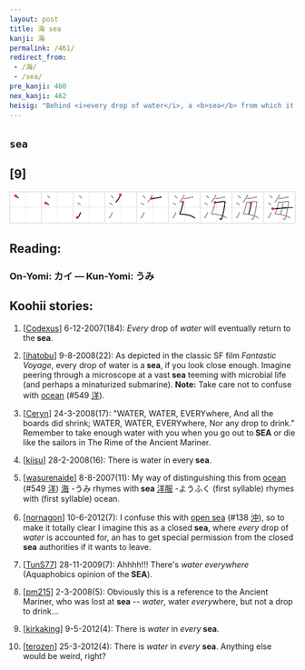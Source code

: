 ```yaml
---
layout: post
title: 海 sea
kanji: 海
permalink: /461/
redirect_from:
 - /海/
 - /sea/
pre_kanji: 460
nex_kanji: 462
heisig: "Behind <i>every drop of water</i>, a <b>sea</b> from which it originated."
---
```


## `sea`

## [9]

<div class="stroke"><img src="../images/E6B5B7.png" /></div>

## Reading:

### On-Yomi: カイ &mdash; Kun-Yomi: うみ

## Koohii stories:

1) [<a href="http://kanji.koohii.com/profile/Codexus">Codexus</a>] 6-12-2007(184): <em>Every</em> drop of <em>water</em> will eventually return to the<strong> sea</strong>. 

2) [<a href="http://kanji.koohii.com/profile/ihatobu">ihatobu</a>] 9-8-2008(22): As depicted in the classic SF film <em>Fantastic Voyage</em>, every drop of water is a<strong> sea</strong>, if you look close enough. Imagine peering through a microscope at a vast<strong> sea</strong> teeming with microbial life (and perhaps a minaturized submarine). <strong>Note:</strong> Take care not to confuse with <a href="../549">ocean</a> <span class="index">(#549 <a href="http://jisho.org/kanji/details/洋">洋</a>)</span>. 

3) [<a href="http://kanji.koohii.com/profile/Ceryn">Ceryn</a>] 24-3-2008(17): &quot;WATER, WATER, EVERYwhere, And all the boards did shrink; WATER, WATER, EVERYwhere, Nor any drop to drink.&quot; Remember to take enough water with you when you go out to<strong> SEA</strong> or die like the sailors in The Rime of the Ancient Mariner. 

4) [<a href="http://kanji.koohii.com/profile/kiisu">kiisu</a>] 28-2-2008(16): There is water in every<strong> sea</strong>. 

5) [<a href="http://kanji.koohii.com/profile/wasurenaide">wasurenaide</a>] 8-8-2007(11): My way of distinguishing this from <a href="../549">ocean</a> <span class="index">(#549 <a href="http://jisho.org/kanji/details/洋">洋</a>)</span>   <a href="http://jisho.org/kanji/details/海">海</a>  -うみ rhymes with<strong> sea</strong>   <a href="http://jisho.org/kanji/details/洋服">洋服</a>  -ようふく (first syllable) rhymes with (first syllable) ocean. 

6) [<a href="http://kanji.koohii.com/profile/nornagon">nornagon</a>] 10-6-2012(7): I confuse this with <a href="../138">open sea</a> <span class="index">(#138 <a href="http://jisho.org/kanji/details/沖">沖</a>)</span>, so to make it totally clear I imagine this as a closed<strong> sea</strong>, where <em>every</em> drop of <em>water</em> is accounted for, an has to get special permission from the closed<strong> sea</strong> authorities if it wants to leave. 

7) [<a href="http://kanji.koohii.com/profile/TunS77">TunS77</a>] 28-11-2009(7): Ahhhh!!! There&#039;s <em>water everywhere</em> (Aquaphobics opinion of the<strong> SEA</strong>). 

8) [<a href="http://kanji.koohii.com/profile/pm215">pm215</a>] 2-3-2008(5): Obviously this is a reference to the Ancient Mariner, who was lost at <strong>sea</strong> -- <em>water</em>, water <em>every</em>where, but not a drop to drink... 

9) [<a href="http://kanji.koohii.com/profile/kirkaking">kirkaking</a>] 9-5-2012(4): There is <em>water</em> in <em>every</em><strong> sea</strong>. 

10) [<a href="http://kanji.koohii.com/profile/terozen">terozen</a>] 25-3-2012(4): There is <em>water</em> in <em>every</em> <strong>sea</strong>. Anything else would be weird, right? 
